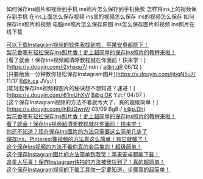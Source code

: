 如何保存ins图片和视频到手机
ins照片怎么保存到手机免费
怎样将ins上的视频保存到手机
在ins上面怎么保存视频
ins里的视频怎么保存
ins的视频怎么保存
如何保存ins照片和视频
电脑ins照片怎么保存原图
ins怎么保存图片和视频
ins照片在线下载





[可以下载Instagram视频的软件我找到啦，苹果安卓都能下！](http://xhslink.com/B/qNjweV)<br>
[梨花香哪有轻松保存Ins照片香！史上超简单的保存Ins照片的教程来啦！](https://v.douyin.com/iYgLSvbK/ )<br>
[看了就会！保存Ins视频超清晰教程就在你面前！快来学！](https://v.douyin.com/i2yhsqo7/ ndn:/ a@n.qR 06/12 )<br>
[只要给我一分钟教你轻松保存Instagram图片](https://v.douyin.com/ijbqN5u7/ 11/17 R@k.ca JVy:/ )<br>
[能轻松保存Ins视频和图片的秘诀想不想知道？速进！](https://v.douyin.com/i61mUhXV/ B@g.OK Yzt:/ 04/07 )<br>
[这个保存Instagram视频的方法不看就亏大了，真的超级简单！](https://v.douyin.com/ihBdQwnV/ 03/09 BgB:/ k@p.Dh)<br>
[梨花香哪有轻松保存Ins照片香！史上超简单的保存Ins照片的教程来啦！](https://vt.tiktok.com/ZSFnTJKC5/)<br>
[看了就会！保存Ins视频超清晰教程就在你面前！快来学！](https://vt.tiktok.com/ZSY1UpfYm/)<br>
[你还不知道？现在保存Ins图片的方法只需要这么简单几步了](https://vt.tiktok.com/ZSYA4EEfq/)<br>
[保存Ins、Pinterest等视频的方法真这么简单！有它就够了！](https://vt.tiktok.com/ZSYPDD3Bp/)<br>
[这个保存Ins视频的方法不看你真的会后悔的！超级简单！](https://vt.tiktok.com/ZSYqrm2Sj/)<br>
[这个保存Instagram图片的方法简单到我哭！苹果安卓都能下载！](https://vt.tiktok.com/ZSYK4Bod7/)<br>
[追星人狂喜！保存Instagram快拍的方法被我找到了！真的超简单！](https://vt.tiktok.com/ZS28EDCde/)<br>
[这个保存Instagram视频的下载工具你一定要知道，步骤真的超简单！](https://vt.tiktok.com/ZS2Bq9GYS/)<br>

